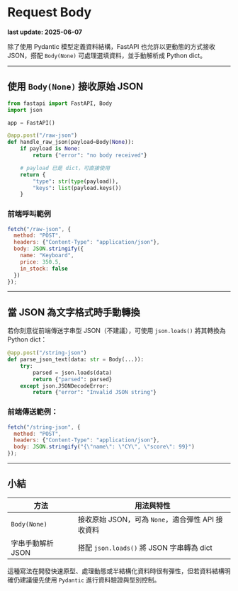 # Request Body

**last update: 2025-06-07**

除了使用 Pydantic 模型定義資料結構，FastAPI 也允許以更動態的方式接收 JSON，搭配 `Body(None)` 可處理選填資料，並手動解析成 Python dict。

---

## 使用 `Body(None)` 接收原始 JSON

```python
from fastapi import FastAPI, Body
import json

app = FastAPI()

@app.post("/raw-json")
def handle_raw_json(payload=Body(None)):
    if payload is None:
        return {"error": "no body received"}

    # payload 已是 dict，可直接使用
    return {
        "type": str(type(payload)),
        "keys": list(payload.keys())
    }
```

### 前端呼叫範例

```js
fetch("/raw-json", {
  method: "POST",
  headers: {"Content-Type": "application/json"},
  body: JSON.stringify({
    name: "Keyboard",
    price: 350.5,
    in_stock: false
  })
});
```

---

## 當 JSON 為文字格式時手動轉換

若你刻意從前端傳送字串型 JSON（不建議），可使用 `json.loads()` 將其轉換為 Python dict：

```python
@app.post("/string-json")
def parse_json_text(data: str = Body(...)):
    try:
        parsed = json.loads(data)
        return {"parsed": parsed}
    except json.JSONDecodeError:
        return {"error": "Invalid JSON string"}
```

### 前端傳送範例：

```js
fetch("/string-json", {
  method: "POST",
  headers: {"Content-Type": "application/json"},
  body: JSON.stringify("{\"name\": \"CY\", \"score\": 99}")
});
```

---

## 小結

| 方法           | 用法與特性                              |
| ------------ | ---------------------------------- |
| `Body(None)` | 接收原始 JSON，可為 `None`，適合彈性 API 接收資料  |
| 字串手動解析 JSON  | 搭配 `json.loads()` 將 JSON 字串轉為 dict |

這種寫法在開發快速原型、處理動態或半結構化資料時很有彈性，但若資料結構明確仍建議優先使用 `Pydantic` 進行資料驗證與型別控制。
